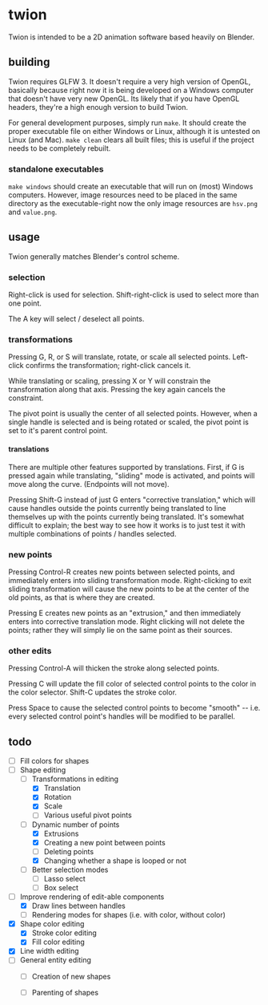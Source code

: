 # twion
Twion is intended to be a 2D animation software based heavily on Blender.

## building
Twion requires GLFW 3. It doesn't require a very high version of OpenGL, basically because right now it is being developed on a Windows computer that doesn't have very new OpenGL.
Its likely that if you have OpenGL headers, they're a high enough version to build Twion.

For general development purposes, simply run `make`. It should create the proper executable file on either Windows or Linux, although it is untested on Linux (and Mac).
`make clean` clears all built files; this is useful if the project needs to be completely rebuilt.

### standalone executables
`make windows` should create an executable that will run on (most) Windows computers. However, image resources need to be placed in the same directory as the executable-right now
the only image resources are `hsv.png` and `value.png`.

## usage
Twion generally matches Blender's control scheme.

### selection
Right-click is used for selection. Shift-right-click is used to select more than one point.

The A key will select / deselect all points.

### transformations
Pressing G, R, or S will translate, rotate, or scale all selected points. Left-click confirms the transformation; right-click cancels it.

While translating or scaling, pressing X or Y will constrain the transformation along that axis. Pressing the key again cancels the constraint.

The pivot point is usually the center of all selected points. However, when a single handle is selected and is being rotated or scaled, the pivot point is set to it's parent control point.

#### translations
There are multiple other features supported by translations. First, if G is pressed again while translating, "sliding" mode is activated, and points will move along the curve. (Endpoints will not move).

Pressing Shift-G instead of just G enters "corrective translation," which will cause handles outside the points currently being translated to line themselves up with the points currently being translated. It's somewhat difficult to explain; the best way to see how it works is to just test it with multiple combinations of points / handles selected.

### new points
Pressing Control-R creates new points between selected points, and immediately enters into sliding transformation mode. Right-clicking to exit sliding transformation will cause the new points to be at the center of the old points, as that is where they are created.

Pressing E creates new points as an "extrusion," and then immediately enters into corrective translation mode. Right clicking will not delete the points; rather they will simply lie on the same point as their sources.

### other edits
Pressing Control-A will thicken the stroke along selected points.

Pressing C will update the fill color of selected control points to the color in the color selector. Shift-C updates the stroke color.

Press Space to cause the selected control points to become "smooth" -- i.e. every selected control point's handles will be modified to be parallel.

## todo
- [ ] Fill colors for shapes
- [ ] Shape editing
   - [ ] Transformations in editing
      - [x] Translation
      - [x] Rotation
      - [x] Scale
      - [ ] Various useful pivot points
   - [ ] Dynamic number of points
      - [x] Extrusions
      - [x] Creating a new point between points
      - [ ] Deleting points
      - [x] Changing whether a shape is looped or not
   - [ ] Better selection modes
      - [ ] Lasso select
      - [ ] Box select
- [ ] Improve rendering of edit-able components
   - [x] Draw lines between handles
   - [ ] Rendering modes for shapes (i.e. with color, without color)
- [x] Shape color editing
   - [x] Stroke color editing
   - [x] Fill color editing
- [x] Line width editing
- [ ] General entity editing
   - [ ] Creation of new shapes
   - [ ] Parenting of shapes

